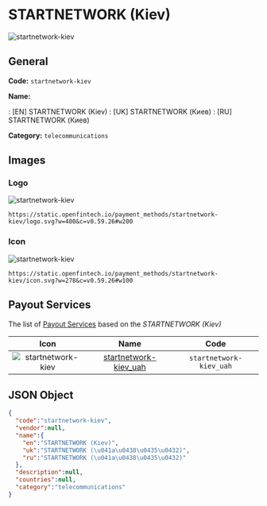 
# STARTNETWORK (Kiev) 
![startnetwork-kiev](https://static.openfintech.io/payment_methods/startnetwork-kiev/logo.svg?w=400&c=v0.59.26#w200)  

## General 
**Code:** `startnetwork-kiev` 
 
**Name:** 
 
:	[EN] STARTNETWORK (Kiev) 
:	[UK] STARTNETWORK (Киев) 
:	[RU] STARTNETWORK (Киев) 
 
**Category:** `telecommunications` 
 

## Images 

### Logo 
![startnetwork-kiev](https://static.openfintech.io/payment_methods/startnetwork-kiev/logo.svg?w=400&c=v0.59.26#w200)  

```
https://static.openfintech.io/payment_methods/startnetwork-kiev/logo.svg?w=400&c=v0.59.26#w200
```  

### Icon 
![startnetwork-kiev](https://static.openfintech.io/payment_methods/startnetwork-kiev/icon.svg?w=278&c=v0.59.26#w100)  

```
https://static.openfintech.io/payment_methods/startnetwork-kiev/icon.svg?w=278&c=v0.59.26#w100
```  

## Payout Services 
 
The list of [Payout Services](/payout-services/) based on the _STARTNETWORK (Kiev)_ 

|Icon|Name|Code| 
|:---:|:---:|:---:| 
|![startnetwork-kiev](https://static.openfintech.io/payout_methods/startnetwork-kiev/icon.svg?w=278&c=v0.59.26#w40) |[startnetwork-kiev_uah](/payout-services/startnetwork-kiev_uah/)|`startnetwork-kiev_uah`| 
 

## JSON Object 

```json
{
  "code":"startnetwork-kiev",
  "vendor":null,
  "name":{
    "en":"STARTNETWORK (Kiev)",
    "uk":"STARTNETWORK (\u041a\u0438\u0435\u0432)",
    "ru":"STARTNETWORK (\u041a\u0438\u0435\u0432)"
  },
  "description":null,
  "countries":null,
  "category":"telecommunications"
}
```  
